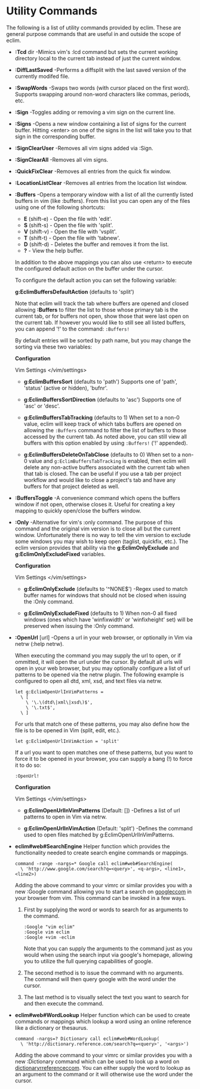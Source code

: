 Utility Commands
================

The following is a list of utility commands provided by eclim. These are
general purpose commands that are useful in and outside the scope of
eclim.

-   **:Tcd** dir -Mimics vim's :lcd command but sets the current working
    directory local to the current tab instead of just the current
    window.

-   **:DiffLastSaved** -Performs a diffsplit with the last saved version
    of the currently modifed file.

-   **:SwapWords** -Swaps two words (with cursor placed on the first
    word). Supports swapping around non-word characters like commas,
    periods, etc.

-   **:Sign** -Toggles adding or removing a vim sign on the current
    line.

-   **:Signs** -Opens a new window containing a list of signs for the
    current buffer. Hitting \<enter\> on one of the signs in the list
    will take you to that sign in the corresponding buffer.

-   **:SignClearUser** -Removes all vim signs added via :Sign.

-   **:SignClearAll** -Removes all vim signs.

-   **:QuickFixClear** -Removes all entries from the quick fix window.

-   **:LocationListClear** -Removes all entries from the location list
    window.

-   **:Buffers** -Opens a temporary window with a list of all the
    currently listed buffers in vim (like :buffers). From this list you
    can open any of the files using one of the following shortcuts:

    -   **E** (shift-e) - Open the file with 'edit'.
    -   **S** (shift-s) - Open the file with 'split'.
    -   **V** (shift-v) - Open the file with 'vsplit'.
    -   **T** (shift-t) - Open the file with 'tabnew'.
    -   **D** (shift-d) - Deletes the buffer and removes it from the
        list.
    -   **?** - View the help buffer.

    In addition to the above mappings you can also use \<return\> to
    execute the configured default action on the buffer under the
    cursor.

    To configure the default action you can set the following variable:

    **g:EclimBuffersDefaultAction** (defaults to 'split')

    Note that eclim will track the tab where buffers are opened and
    closed allowing **:Buffers** to filter the list to those whose
    primary tab is the current tab, or for buffers not open, show those
    that were last open on the current tab. If however you would like to
    still see all listed buffers, you can append '!' to the command:
    `:Buffers!`

    By default entries will be sorted by path name, but you may change
    the sorting via these two variables:

    **Configuration**

    Vim Settings \</vim/settings\>

    -   **g:EclimBuffersSort** (defaults to 'path') Supports one of
        'path', 'status' (active or hidden), 'bufnr'.

    -   **g:EclimBuffersSortDirection** (defaults to 'asc') Supports one
        of 'asc' or 'desc'.

    -   **g:EclimBuffersTabTracking** (defaults to 1) When set to a
        non-0 value, eclim will keep track of which tabs buffers are
        opened on allowing the `:Buffers` command to filter the list of
        buffers to those accessed by the current tab. As noted above,
        you can still view all buffers with this option enabled by using
        `:Buffers!` ('!' appended).

    -   **g:EclimBuffersDeleteOnTabClose** (defaults to 0) When set to a
        non-0 value and `g:EclimBuffersTabTracking` is enabled, then
        eclim will delete any non-active buffers associated with the
        current tab when that tab is closed. The can be useful if you
        use a tab per project workflow and would like to close a
        project's tab and have any buffers for that project deleted as
        well.

-   **:BuffersToggle** -A convenience command which opens the buffers
    window if not open, otherwise closes it. Useful for creating a key
    mapping to quickly open/close the buffers window.

-   **:Only** -Alternative for vim's :only command. The purpose of this
    command and the original vim version is to close all but the current
    window. Unfortunately there is no way to tell the vim version to
    exclude some windows you may wish to keep open (taglist, quickfix,
    etc.). The eclim version provides that ability via the
    **g:EclimOnlyExclude** and **g:EclimOnlyExcludeFixed** variables.

    **Configuration**

    Vim Settings \</vim/settings\>

    -   **g:EclimOnlyExclude** (defaults to '\^NONE\$') -Regex used to
        match buffer names for windows that should not be closed when
        issuing the :Only command.

    -   **g:EclimOnlyExcludeFixed** (defaults to 1) When non-0 all fixed
        windows (ones which have 'winfixwidth' or 'winfixheight' set)
        will be preserved when issuing the :Only command.

-   **:OpenUrl** [url] -Opens a url in your web browser, or optionally
    in Vim via netrw (:help netrw).

    When executing the command you may supply the url to open, or if
    ommitted, it will open the url under the cursor. By default all urls
    will open in your web browser, but you may optionally configure a
    list of url patterns to be opened via the netrw plugin. The
    following example is configured to open all dtd, xml, xsd, and text
    files via netrw.

    ``` {.sourceCode .vim}
    let g:EclimOpenUrlInVimPatterns =
      \ [
        \ '\.\(dtd\|xml\|xsd\)$',
        \ '\.txt$',
      \ ]
    ```

    For urls that match one of these patterns, you may also define how
    the file is to be opened in Vim (split, edit, etc.).

    ``` {.sourceCode .vim}
    let g:EclimOpenUrlInVimAction = 'split'
    ```

    If a url you want to open matches one of these patterns, but you
    want to force it to be opened in your browser, you can supply a bang
    (!) to force it to do so:

        :OpenUrl!

    **Configuration**

    Vim Settings \</vim/settings\>

    -   **g:EclimOpenUrlInVimPatterns** (Default: []) -Defines a list of
        url patterns to open in Vim via netrw.

    -   **g:EclimOpenUrlInVimAction** (Default: 'split') -Defines the
        command used to open files matched by
        g:EclimOpenUrlInVimPatterns.

-   **eclim\#web\#SearchEngine** Helper function which provides the
    functionality needed to create search engine commands or mappings.

    ``` {.sourceCode .vim}
    command -range -nargs=* Google call eclim#web#SearchEngine(
      \ 'http://www.google.com/search?q=<query>', <q-args>, <line1>, <line2>)
    ```

    Adding the above command to your vimrc or similar provides you with
    a new :Google command allowing you to start a search on
    [googleccom](http://google.com) in your browser from vim. This
    command can be invoked in a few ways.

    1.  First by supplying the word or words to search for as arguments
        to the command.

        ``` {.sourceCode .vim}
        :Google "vim eclim"
        :Google vim eclim
        :Google +vim -eclim
        ```

        Note that you can supply the arguments to the command just as
        you would when using the search input via google's homepage,
        allowing you to utilize the full querying capabilities of
        google.

    2.  The second method is to issue the command with no arguments. The
        command will then query google with the word under the cursor.
    3.  The last method is to visually select the text you want to
        search for and then execute the command.

-   **eclim\#web\#WordLookup** Helper function which can be used to
    create commands or mappings which lookup a word using an online
    reference like a dictionary or thesaurus.

    ``` {.sourceCode .vim}
    command -nargs=? Dictionary call eclim#web#WordLookup(
      \ 'http://dictionary.reference.com/search?q=<query>', '<args>')
    ```

    Adding the above command to your vimrc or similar provides you with
    a new :Dictionary command which can be used to look up a word on
    [dictionaryrreferenceccom](http://dictionary.reference.com). You can
    either supply the word to lookup as an argument to the command or it
    will otherwise use the word under the cursor.


